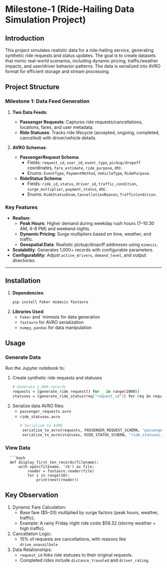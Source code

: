 # Milestone-1 (Ride-Hailing Data Simulation Project)

## Introduction
This project simulates realistic data for a ride-hailing service, generating synthetic ride requests and status updates. The goal is to create datasets that mimic real-world scenarios, including dynamic pricing, traffic/weather impacts, and user/driver behavior patterns. The data is serialized into AVRO format for efficient storage and stream processing.

## Project Structure
### Milestone 1: Data Feed Generation
1. **Two Data Feeds**:
   - **Passenger Requests**: Captures ride requests/cancellations, locations, fares, and user metadata.
   - **Ride Statuses**: Tracks ride lifecycle (accepted, ongoing, completed, cancelled) with driver/vehicle details.

2. **AVRO Schemas**:
   - **PassengerRequest Schema**: 
     - Fields: `request_id`, `user_id`, `event_type`, `pickup/dropoff` coordinates, `fare_estimate`, `ride_purpose`, etc.
     - Enums: `EventType`, `PaymentMethod`, `VehicleType`, `RidePurpose`.
   - **RideStatus Schema**:
     - Fields: `ride_id`, `status`, `driver_id`, `traffic_condition`, `surge_multiplier`, `payment_status`, etc.
     - Enums: `RideStatusEnum`, `CancellationReason`, `TrafficCondition`.

### Key Features
- **Realism**:
  - **Peak Hours**: Higher demand during weekday rush hours (7–10:30 AM, 4–8 PM) and weekend nights.
  - **Dynamic Pricing**: Surge multipliers based on time, weather, and traffic.
  - **Geospatial Data**: Realistic pickup/dropoff addresses using `mimesis`.
- **Scalability**: Generates 1,000+ records with configurable parameters.
- **Configurability**: Adjust `active_drivers`, `demand_level`, and output directories.

---

## Installation
1. **Dependencies**:
   ```bash
   pip install Faker mimesis fastavro
2. **Libraries Used**:
   - `Faker` and `mimesis for data generation
   - `fastavro` for AVRO serialization
   - `numpy`, `pandas` for data manipulation
  
## Usage
### Generate Data
Run the Jupyter notebook to:
1. Create synthetic ride requests and statuses
   ```bash
   # Generate 1,000 records
   requests = [generate_ride_request() for _ in range(1000)]
   statuses = [generate_ride_status(req["request_id"]) for req in requests]
2. Serialize data AVRO files:
   - `passenger_requests.avro`
   - `ride_statuses.avro`
     ```bash
     # Serialize to AVRO
      serialize_to_avro(requests, PASSENGER_REQUEST_SCHEMA, "passenger_requests.avro")
      serialize_to_avro(statuses, RIDE_STATUS_SCHEMA, "ride_statuses.avro")
     
### View Data
      ```bash
      def display_first_ten_records(filename):
          with open(filename, 'rb') as file:
              reader = fastavro.reader(file)
              for i in range(10):
                  print(next(reader))

## Key Observation
1. Dynamic Fare Calculation:
   - Base fare ($5–20) multiplied by surge factors (peak hours, weather, traffic).
   - Example: A rainy Friday night ride costs $56.32 (stormy weather + high traffic).
2. Cancellation Logic:
   - 15% of requests are cancellations, with reasons like `drive_unavailbale`
3. Data Relationships:
   - `request_id` links ride statuses to their original requests.
   - Completed rides include `distance_traveled` and `driver_rating`.
